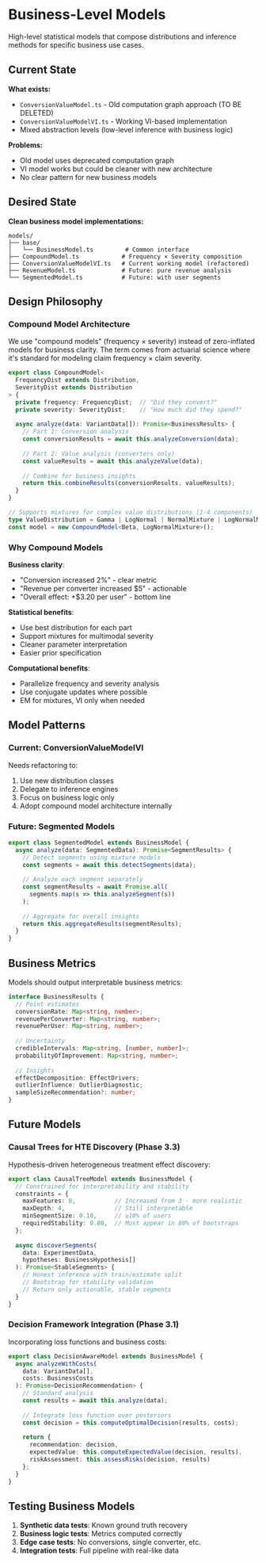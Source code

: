 # Business-Level Models

High-level statistical models that compose distributions and inference methods for specific business use cases.

## Current State

**What exists:**
- `ConversionValueModel.ts` - Old computation graph approach (TO BE DELETED)
- `ConversionValueModelVI.ts` - Working VI-based implementation
- Mixed abstraction levels (low-level inference with business logic)

**Problems:**
- Old model uses deprecated computation graph
- VI model works but could be cleaner with new architecture
- No clear pattern for new business models

## Desired State

**Clean business model implementations:**
```
models/
├── base/
│   └── BusinessModel.ts         # Common interface
├── CompoundModel.ts            # Frequency × Severity composition
├── ConversionValueModelVI.ts   # Current working model (refactored)
├── RevenueModel.ts             # Future: pure revenue analysis
└── SegmentedModel.ts           # Future: with user segments
```

## Design Philosophy

### Compound Model Architecture

We use "compound models" (frequency × severity) instead of zero-inflated models for business clarity. The term comes from actuarial science where it's standard for modeling claim frequency × claim severity.

```typescript
export class CompoundModel<
  FrequencyDist extends Distribution,
  SeverityDist extends Distribution
> {
  private frequency: FrequencyDist;  // "Did they convert?"
  private severity: SeverityDist;    // "How much did they spend?"
  
  async analyze(data: VariantData[]): Promise<BusinessResults> {
    // Part 1: Conversion analysis
    const conversionResults = await this.analyzeConversion(data);
    
    // Part 2: Value analysis (converters only)
    const valueResults = await this.analyzeValue(data);
    
    // Combine for business insights
    return this.combineResults(conversionResults, valueResults);
  }
}

// Supports mixtures for complex value distributions (1-4 components)
type ValueDistribution = Gamma | LogNormal | NormalMixture | LogNormalMixture;
const model = new CompoundModel<Beta, LogNormalMixture>();
```

### Why Compound Models

**Business clarity**:
- "Conversion increased 2%" - clear metric
- "Revenue per converter increased $5" - actionable
- "Overall effect: +$3.20 per user" - bottom line

**Statistical benefits**:
- Use best distribution for each part
- Support mixtures for multimodal severity
- Cleaner parameter interpretation  
- Easier prior specification

**Computational benefits**:
- Parallelize frequency and severity analysis
- Use conjugate updates where possible
- EM for mixtures, VI only when needed

## Model Patterns

### Current: ConversionValueModelVI

Needs refactoring to:
1. Use new distribution classes
2. Delegate to inference engines
3. Focus on business logic only
4. Adopt compound model architecture internally

### Future: Segmented Models

```typescript
export class SegmentedModel extends BusinessModel {
  async analyze(data: SegmentedData): Promise<SegmentResults> {
    // Detect segments using mixture models
    const segments = await this.detectSegments(data);
    
    // Analyze each segment separately
    const segmentResults = await Promise.all(
      segments.map(s => this.analyzeSegment(s))
    );
    
    // Aggregate for overall insights
    return this.aggregateResults(segmentResults);
  }
}
```

## Business Metrics

Models should output interpretable business metrics:

```typescript
interface BusinessResults {
  // Point estimates
  conversionRate: Map<string, number>;
  revenuePerConverter: Map<string, number>;
  revenuePerUser: Map<string, number>;
  
  // Uncertainty  
  credibleIntervals: Map<string, [number, number]>;
  probabilityOfImprovement: Map<string, number>;
  
  // Insights
  effectDecomposition: EffectDrivers;
  outlierInfluence: OutlierDiagnostic;
  sampleSizeRecommendation?: number;
}
```

## Future Models

### Causal Trees for HTE Discovery (Phase 3.3)

Hypothesis-driven heterogeneous treatment effect discovery:

```typescript
export class CausalTreeModel extends BusinessModel {
  // Constrained for interpretability and stability
  constraints = {
    maxFeatures: 8,           // Increased from 3 - more realistic
    maxDepth: 4,              // Still interpretable
    minSegmentSize: 0.10,     // ≥10% of users
    requiredStability: 0.80,  // Must appear in 80% of bootstraps
  };
  
  async discoverSegments(
    data: ExperimentData,
    hypotheses: BusinessHypothesis[]
  ): Promise<StableSegments> {
    // Honest inference with train/estimate split
    // Bootstrap for stability validation
    // Return only actionable, stable segments
  }
}
```

### Decision Framework Integration (Phase 3.1)

Incorporating loss functions and business costs:

```typescript
export class DecisionAwareModel extends BusinessModel {
  async analyzeWithCosts(
    data: VariantData[],
    costs: BusinessCosts
  ): Promise<DecisionRecommendation> {
    // Standard analysis
    const results = await this.analyze(data);
    
    // Integrate loss function over posteriors
    const decision = this.computeOptimalDecision(results, costs);
    
    return {
      recommendation: decision,
      expectedValue: this.computeExpectedValue(decision, results),
      riskAssessment: this.assessRisks(decision, results)
    };
  }
}
```

## Testing Business Models

1. **Synthetic data tests**: Known ground truth recovery
2. **Business logic tests**: Metrics computed correctly
3. **Edge case tests**: No conversions, single converter, etc.
4. **Integration tests**: Full pipeline with real-like data